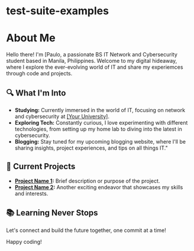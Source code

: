 # test-suite-examples
# About Me

Hello there! I'm [Paulo, a passionate BS IT Network and Cybersecurity student based in Manila, Philippines. Welcome to my digital hideaway, where I explore the ever-evolving world of IT and share my experiemces through code and projects.

## 🔍 What I'm Into

- **Studying:** Currently immersed in the world of IT, focusing on network and cybersecurity at [[Your University]](https://www.mmdc.mcl.edu.ph/).
- **Exploring Tech:** Constantly curious, I love experimenting with different technologies, from setting up my home lab to diving into the latest in cybersecurity.
- **Blogging:** Stay tuned for my upcoming blogging website, where I'll be sharing insights, project experiences, and tips on all things IT."

## 🚀 Current Projects

- **[Project Name 1](#):** Brief description or purpose of the project.
- **[Project Name 2](#):** Another exciting endeavor that showcases my skills and interests.

## 📚 Learning Never Stops

Let's connect and build the future together, one commit at a time! 

Happy coding!
